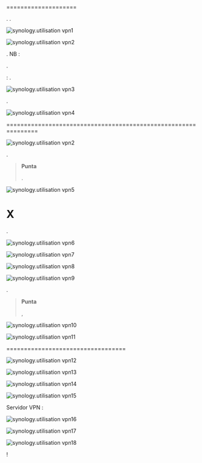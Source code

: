  
====================







.
.

![synology.utilisation vpn1](images/synology.utilisation_vpn1.png)



![synology.utilisation vpn2](images/synology.utilisation_vpn2.png)







. NB : 

.





 : 
.



![synology.utilisation vpn3](images/synology.utilisation_vpn3.png)


.

![synology.utilisation vpn4](images/synology.utilisation_vpn4.png)

 
===============================================================



![synology.utilisation vpn2](images/synology.utilisation_vpn2.png)






 .

> **Punta**
>
> 
> .

![synology.utilisation vpn5](images/synology.utilisation_vpn5.png)

X 
===============================

. 


![synology.utilisation vpn6](images/synology.utilisation_vpn6.png)



![synology.utilisation vpn7](images/synology.utilisation_vpn7.png)



![synology.utilisation vpn8](images/synology.utilisation_vpn8.png)



![synology.utilisation vpn9](images/synology.utilisation_vpn9.png)

.

> **Punta**
>
> ,
> 



![synology.utilisation vpn10](images/synology.utilisation_vpn10.png)



![synology.utilisation vpn11](images/synology.utilisation_vpn11.png)



 
==================================



![synology.utilisation vpn12](images/synology.utilisation_vpn12.png)



![synology.utilisation vpn13](images/synology.utilisation_vpn13.png)



![synology.utilisation vpn14](images/synology.utilisation_vpn14.png)



![synology.utilisation vpn15](images/synology.utilisation_vpn15.png)




Servidor VPN :

![synology.utilisation vpn16](images/synology.utilisation_vpn16.png)




![synology.utilisation vpn17](images/synology.utilisation_vpn17.png)




![synology.utilisation vpn18](images/synology.utilisation_vpn18.png)


 !
